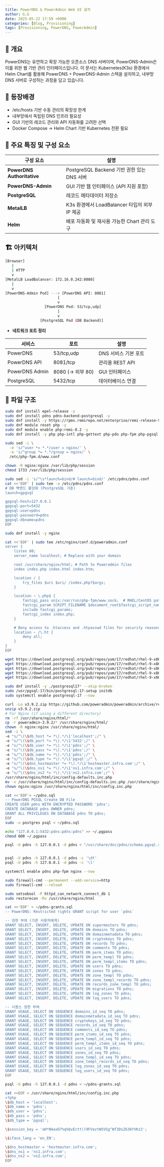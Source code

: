 ```yaml
---
title: PowerDNS & PowerAdmin Web UI 설치
author: G.G
date: 2025-05-22 17:59 +0900
categories: [Blog, Provisioning]
tags: [Provisioning, PowerDNS, PowerAdmin]
---
```


## 📘 개요
PowerDNS는 유연하고 확장 가능한 오픈소스 DNS 서버이며, PowerDNS-Admin은 이를 위한 웹 기반 관리 인터페이스입니다.
이 문서는 Kubernetes(K3s) 환경에서 Helm Chart를 활용해 PowerDNS + PowerDNS-Admin 스택을 설치하고,
내부망 DNS 서버로 구성하는 과정을 담고 있습니다.

## 🧭 등장배경
- /etc/hosts 기반 수동 관리의 확장성 한계
- 내부망에서 독립된 DNS 인프라 필요성
- GUI 기반의 레코드 관리와 API 자동화를 고려한 선택
- Docker Compose → Helm Chart 기반 Kubernetes 전환 필요

## 🧩 주요 특징 및 구성 요소

| 구성 요소                      | 설명                                 |
| -------------------------- | ---------------------------------- |
| **PowerDNS Authoritative** | PostgreSQL Backend 기반 권한 있는 DNS 서버 |
| **PowerDNS-Admin**         | GUI 기반 웹 인터페이스 (API 지원 포함)         |
| **PostgreSQL**             | 레코드 메타데이터 저장소                      |
| **MetalLB**                | K3s 환경에서 LoadBalancer 타입의 외부 IP 제공 |
| **Helm**                   | 배포 자동화 및 재사용 가능한 Chart 관리 도구       |

## 🏗️ 아키텍처

```bash
[Browser]
   |
   | HTTP
   v
[MetalLB LoadBalancer: 172.16.0.242:8080]
   |
   v
[PowerDNS-Admin Pod] ---> [PowerDNS API: 8081]
                        |
                        v
                  [PowerDNS Pod: 53/tcp,udp]
                        |
                        v
                [PostgreSQL Pod (DB Backend)]
```

- **네트워크 포트 정리**

| 서비스            | 포트             | 설명            |
| -------------- | -------------- | ------------- |
| PowerDNS       | 53/tcp,udp     | DNS 서비스 기본 포트 |
| PowerDNS API   | 8081/tcp       | 관리용 REST API  |
| PowerDNS Admin | 8080 (→ 외부 80) | GUI 인터페이스     |
| PostgreSQL     | 5432/tcp       | 데이터베이스 연결     |

## 📁 파일 구조

```bash
sudo dnf install epel-release -y
sudo dnf install pdns pdns-backend-postgresql -y
sudo dnf install -y https://rpms.remirepo.net/enterprise/remi-release-9.rpm
sudo dnf module reset php -y
sudo dnf module enable php:remi-8.2 -y
sudo dnf install -y php php-intl php-gettext php-pdo php-fpm php-pgsql

sudo sed -i \
  -e 's/^user *= *.*/user = nginx/' \
  -e 's/^group *= *.*/group = nginx/' \
  /etc/php-fpm.d/www.conf

chown -R nginx:nginx /var/lib/php/session
chmod 1733 /var/lib/php/session

sudo sed -i 's/^\s*launch=bind/# launch=bind/' /etc/pdns/pdns.conf
cat <<'EOF' | sudo tee -a /etc/pdns/pdns.conf
# DB 백엔드 활성화 (PostgreSQL 기준)
launch=gpgsql

gpgsql-host=127.0.0.1
gpgsql-port=5432
gpgsql-user=pdns
gpgsql-password=pdns
gpgsql-dbname=pdns
EOF

sudo dnf install -y nginx

cat <<'EOF' | sudo tee /etc/nginx/conf.d/poweradmin.conf
server {
    listen 80;
    server_name localhost; # Replace with your domain

    root /usr/share/nginx/html; # Path to Poweradmin files
    index index.php index.html index.htm;

    location / {
        try_files $uri $uri/ /index.php?$args;
    }

    location ~ \.php$ {
        fastcgi_pass unix:/var/run/php-fpm/www.sock;  # RHEL/CentOS path
        fastcgi_param SCRIPT_FILENAME $document_root$fastcgi_script_name;
        include fastcgi_params;
        fastcgi_index index.php;
    }

    # Deny access to .htaccess and .htpasswd files for security reasons
    location ~ /\.ht {
        deny all;
    }
}
EOF

wget https://download.postgresql.org/pub/repos/yum/17/redhat/rhel-9-x86_64/postgresql17-17.5-2PGDG.rhel9.x86_64.rpm
wget https://download.postgresql.org/pub/repos/yum/17/redhat/rhel-9-x86_64/postgresql17-libs-17.5-2PGDG.rhel9.x86_64.rpm
wget https://download.postgresql.org/pub/repos/yum/17/redhat/rhel-9-x86_64/postgresql17-server-17.5-2PGDG.rhel9.x86_64.rpm
wget https://download.postgresql.org/pub/repos/yum/17/redhat/rhel-9-x86_64/postgresql17-contrib-17.5-2PGDG.rhel9.x86_64.rpm
wget https://download.postgresql.org/pub/repos/yum/17/redhat/rhel-9-x86_64/postgresql17-devel-17.5-2PGDG.rhel9.x86_64.rpm

sudo dnf install -y ./postgresql17* --skip-broken
sudo /usr/pgsql-17/bin/postgresql-17-setup initdb
sudo systemctl enable postgresql-17 --now

curl -Lo v3.9.2.zip https://github.com/poweradmin/poweradmin/archive/refs/tags/v3.9.2.zip
unzip v3.9.2.zip
# For Nginx (if using a different directory)
rm -rf /usr/share/nginx/html/*
cp -r poweradmin-3.9.2/* /usr/share/nginx/html/
chown -R nginx:nginx /usr/share/nginx/html/
sed -i \
-e "s/^\(\$db_host *= *\).*/\1'localhost';/" \
-e "s/^\(\$db_port *= *\).*/\1'5432';/" \
-e "s/^\(\$db_user *= *\).*/\1'pdns';/" \
-e "s/^\(\$db_pass *= *\).*/\1'pdns';/" \
-e "s/^\(\$db_name *= *\).*/\1'pdns';/" \
-e "s/^\(\$db_type *= *\).*/\1'pgsql';/" \
-e "s/^\(\$dns_hostmaster *= *\).*/\1'hostmaster.infra.com';/" \
-e "s/^\(\$dns_ns1 *= *\).*/\1'ns1.infra.com';/" \
-e "s/^\(\$dns_ns2 *= *\).*/\1'ns2.infra.com';/" \
/usr/share/nginx/html/inc/config-defaults.inc.php
mv -v /usr/share/nginx/html/inc/config-defaults.inc.php /usr/share/nginx/html/inc/config.inc.php
chown nginx:nginx /usr/share/nginx/html/inc/config.inc.php

cat <<'EOF'> ~/pdns.sql
-- PowerDNS PGSQL Create DB File
CREATE USER pdns WITH ENCRYPTED PASSWORD 'pdns';
CREATE DATABASE pdns OWNER pdns;
GRANT ALL PRIVILEGES ON DATABASE pdns TO pdns;
EOF
sudo -u postgres psql < ~/pdns.sql

echo "127.0.0.1:5432:pdns:pdns:pdns" >> ~/.pgpass
chmod 600 ~/.pgpass

psql -U pdns -h 127.0.0.1 -d pdns < "/usr/share/doc/pdns/schema.pgsql.sql"


psql -U pdns -h 127.0.0.1 -d pdns -c '\dt'
psql -U pdns -h 127.0.0.1 -d pdns -c '\l'

systemctl enable pdns php-fpm nginx --now

sudo firewall-cmd --permanent --add-service=http
sudo firewall-cmd --reload

sudo setsebool -P httpd_can_network_connect_db 1
sudo restorecon -Rv /usr/share/nginx/html

cat <<'EOF' > ~/pdns-grants.sql
-- PowerDNS: Restricted rights GRANT script for user `pdns`

-- 권한 부여 (기존 사용자에게)
GRANT SELECT, INSERT, DELETE, UPDATE ON supermasters TO pdns;
GRANT SELECT, INSERT, DELETE, UPDATE ON domains TO pdns;
GRANT SELECT, INSERT, DELETE, UPDATE ON domainmetadata TO pdns;
GRANT SELECT, INSERT, DELETE, UPDATE ON cryptokeys TO pdns;
GRANT SELECT, INSERT, DELETE, UPDATE ON records TO pdns;
GRANT SELECT, INSERT, DELETE, UPDATE ON comments TO pdns;
GRANT SELECT, INSERT, DELETE, UPDATE ON perm_items TO pdns;
GRANT SELECT, INSERT, DELETE, UPDATE ON perm_templ TO pdns;
GRANT SELECT, INSERT, DELETE, UPDATE ON perm_templ_items TO pdns;
GRANT SELECT, INSERT, DELETE, UPDATE ON users TO pdns;
GRANT SELECT, INSERT, DELETE, UPDATE ON zones TO pdns;
GRANT SELECT, INSERT, DELETE, UPDATE ON zone_templ TO pdns;
GRANT SELECT, INSERT, DELETE, UPDATE ON zone_templ_records TO pdns;
GRANT SELECT, INSERT, DELETE, UPDATE ON records_zone_templ TO pdns;
GRANT SELECT, INSERT, DELETE, UPDATE ON migrations TO pdns;
GRANT SELECT, INSERT, DELETE, UPDATE ON log_zones TO pdns;
GRANT SELECT, INSERT, DELETE, UPDATE ON log_users TO pdns;

-- 시퀀스 권한 부여
GRANT USAGE, SELECT ON SEQUENCE domains_id_seq TO pdns;
GRANT USAGE, SELECT ON SEQUENCE domainmetadata_id_seq TO pdns;
GRANT USAGE, SELECT ON SEQUENCE cryptokeys_id_seq TO pdns;
GRANT USAGE, SELECT ON SEQUENCE records_id_seq TO pdns;
GRANT USAGE, SELECT ON SEQUENCE comments_id_seq TO pdns;
GRANT USAGE, SELECT ON SEQUENCE perm_items_id_seq TO pdns;
GRANT USAGE, SELECT ON SEQUENCE perm_templ_id_seq TO pdns;
GRANT USAGE, SELECT ON SEQUENCE perm_templ_items_id_seq TO pdns;
GRANT USAGE, SELECT ON SEQUENCE users_id_seq TO pdns;
GRANT USAGE, SELECT ON SEQUENCE zones_id_seq TO pdns;
GRANT USAGE, SELECT ON SEQUENCE zone_templ_id_seq TO pdns;
GRANT USAGE, SELECT ON SEQUENCE zone_templ_records_id_seq TO pdns;
GRANT USAGE, SELECT ON SEQUENCE log_zones_id_seq TO pdns;
GRANT USAGE, SELECT ON SEQUENCE log_users_id_seq TO pdns;
EOF

psql -U pdns -h 127.0.0.1 -d pdns < ~/pdns-grants.sql

cat <<EOF > /usr/share/nginx/html/inc/config.inc.php
<?php
\$db_host = 'localhost';
\$db_name = 'pdns';
\$db_user = 'pdns';
\$db_pass = 'pdns';
\$db_type = 'pgsql';

\$session_key = 'aH*N4axD7%q%QvEctt))9FVaztW5VSg^Wf3DsZ636YVKz2';

\$iface_lang = 'en_EN';

\$dns_hostmaster = 'hostmaster.infra.com';
\$dns_ns1 = 'ns1.infra.com';
\$dns_ns2 = 'ns2.infra.com';
EOF
```

